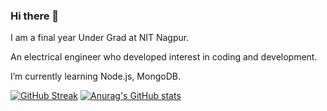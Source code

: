 ### Hi there 👋

<!--
**saiteja-2731/saiteja-2731** is a ✨ _special_ ✨ repository because its `README.md` (this file) appears on your GitHub profile.

Here are some ideas to get you started:

- 🔭 I’m currently working on ...
- 🌱 I’m currently learning ...
- 👯 I’m looking to collaborate on ...
- 🤔 I’m looking for help with ...
- 💬 Ask me about ...
- 📫 How to reach me: ...
- 😄 Pronouns: ...
- ⚡ Fun fact: ...
-->
I am a final year Under Grad at NIT Nagpur. 

An electrical engineer who developed interest in coding and development.

I’m currently learning Node.js, MongoDB.

[![GitHub Streak](https://github-readme-streak-stats.herokuapp.com/?user=saiteja-2731)](https://git.io/streak-stats)
[![Anurag's GitHub stats](https://github-readme-stats.vercel.app/api?username=saiteja-2731)](https://github.com/anuraghazra/github-readme-stats)

